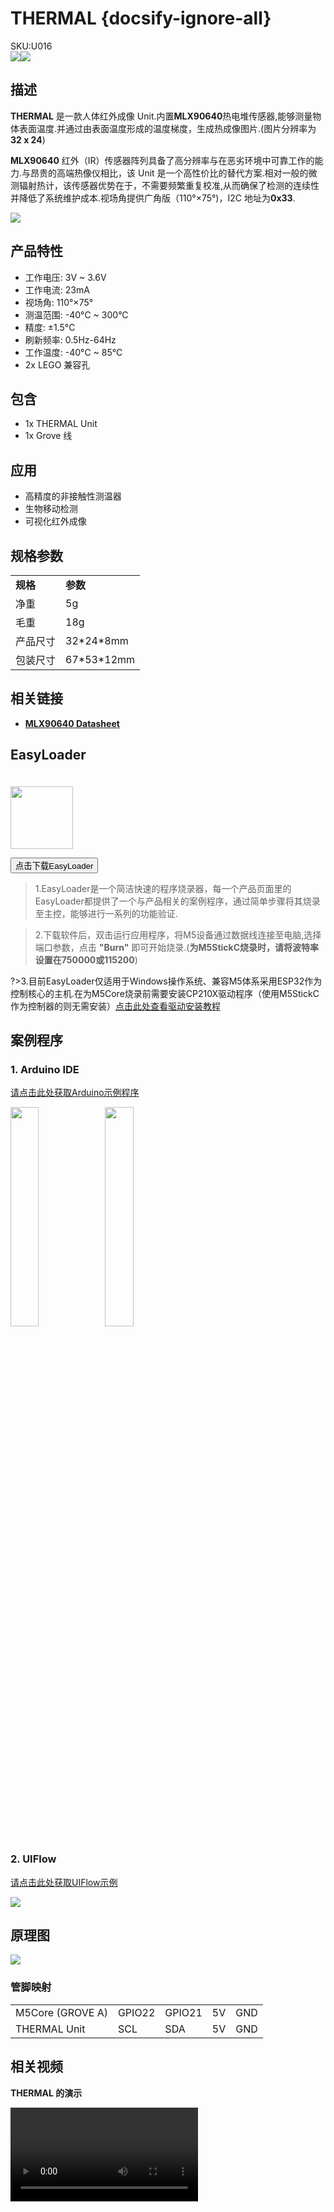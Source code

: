 # THERMAL {docsify-ignore-all}

<div class="badge badge-pill badge-primary product_sku_tag">SKU:U016</div>

<div class="product_pic"><img src="assets/img/product_pics/unit/M5GO_Unit_thermal.webp"><img src="assets/img/product_pics/unit/M5GO_Unit_thermal_02.webp"></div>

## 描述

**THERMAL** 是一款人体红外成像 Unit.内置**MLX90640**热电堆传感器,能够测量物体表面温度.并通过由表面温度形成的温度梯度，生成热成像图片.(图片分辨率为**32 x 24**)

**MLX90640** 红外（IR）传感器阵列具备了高分辨率与在恶劣环境中可靠工作的能力.与昂贵的高端热像仪相比，该 Unit 是一个高性价比的替代方案.相对一般的微测辐射热计，该传感器优势在于，不需要频繁重复校准,从而确保了检测的连续性并降低了系统维护成本.视场角提供广角版（110°×75°)，I2C 地址为**0x33**.

<img src="assets/img/product_pics/unit/thermal/unit_thermal_05.webp">

## 产品特性

- 工作电压: 3V ~ 3.6V
- 工作电流: 23mA
- 视场角: 110°×75°
- 测温范围: -40°C ~ 300°C
- 精度: ±1.5°C
- 刷新频率: 0.5Hz-64Hz
- 工作温度: -40°C ~ 85°C
- 2x LEGO 兼容孔

## 包含

- 1x THERMAL Unit
- 1x Grove 线

## 应用

-  高精度的非接触性测温器
-  生物移动检测
-  可视化红外成像

## 规格参数

<table>
   <tr style="font-weight:bold">
      <td>规格</td>
      <td>参数</td>
   </tr>
   <tr>
      <td>净重</td>
      <td>5g</td>
   </tr>
   <tr>
      <td>毛重</td>
      <td>18g</td>
   </tr>
   <tr>
      <td>产品尺寸</td>
      <td>32*24*8mm</td>
   </tr>
   <tr>
      <td>包装尺寸</td>
      <td>67*53*12mm</td>
   </tr>
 </table>

## 相关链接

- **[MLX90640 Datasheet](https://m5stack.oss-cn-shenzhen.aliyuncs.com/resource/docs/datasheet/hat/MLX90640-Datasheet-Melexis_en.pdf)**

## EasyLoader

<img src="https://m5stack.oss-cn-shenzhen.aliyuncs.com/image/EasyLoader_logo.webp" width="100px" style="margin-top:20px">

<a href="https://m5stack.oss-cn-shenzhen.aliyuncs.com/EasyLoader/Unit/EasyLoader_THERMAL.exe"><button type="button" class="btn btn-primary">点击下载EasyLoader</button></a>

>1.EasyLoader是一个简洁快速的程序烧录器，每一个产品页面里的EasyLoader都提供了一个与产品相关的案例程序，通过简单步骤将其烧录至主控，能够进行一系列的功能验证.

>2.下载软件后，双击运行应用程序，将M5设备通过数据线连接至电脑,选择端口参数，点击 **"Burn"** 即可开始烧录.(**为M5StickC烧录时，请将波特率设置在750000或115200**)

?>3.目前EasyLoader仅适用于Windows操作系统、兼容M5体系采用ESP32作为控制核心的主机.在为M5Core烧录前需要安装CP210X驱动程序（使用M5StickC作为控制器的则无需安装）[点击此处查看驱动安装教程](zh_CN/related_documents/M5Burner#安装串口驱动)

## 案例程序

### 1. Arduino IDE

[请点击此处获取Arduino示例程序](https://github.com/m5stack/M5Stack/tree/master/examples/Unit/THERMAL_MLX90640)

<img src="assets/img/product_pics/unit/M5GO_Unit_thermal_03.webp" width="30%" height="30%"><img src="assets/img/product_pics/unit/M5GO_Unit_thermal_04.webp" width="30%" height="30%">


### 2. UIFlow

[请点击此处获取UIFlow示例](https://github.com/m5stack/M5-ProductExampleCodes/tree/master/Unit/THERMAL/UIFlow)

<img src="assets/img/product_pics/unit/thermal.webp">

## 原理图

<img src="assets/img/product_pics/unit/thermal_sch.JPG">

### 管脚映射

<table>
 <tr><td>M5Core (GROVE A)</td><td>GPIO22</td><td>GPIO21</td><td>5V</td><td>GND</td></tr>
 <tr><td>THERMAL Unit</td><td>SCL</td><td>SDA</td><td>5V</td><td>GND</td></tr>
</table>

## 相关视频

**THERMAL 的演示**

<video class="video_size" controls>
    <source src="https://m5stack.oss-cn-shenzhen.aliyuncs.com/video/Blog/Twitch201811/Infrared%20Thermal%20Imaging.mp4" type="video/mp4">
</video>

<script>

   var purchase_link = 'https://m5stack.com/collections/m5-unit/products/thermal-camera';

   anchor_search(purchase_link);
   scrollFunc();

</script>